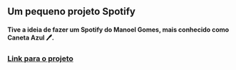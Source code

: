 ## Um pequeno projeto Spotify

#### Tive a ideia de fazer um Spotify do Manoel Gomes, mais conhecido como Caneta Azul 🖊️.

### [Link para o projeto](https://manoel-verso.vercel.app/)